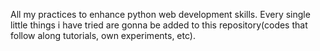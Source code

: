 All my practices to enhance python web development skills. Every single little things i have tried are gonna be added to this repository(codes that follow along tutorials, own experiments, etc).
